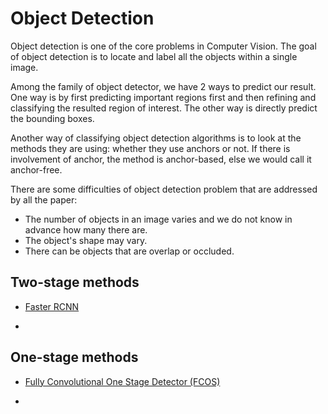 # Object Detection

Object detection is one of the core problems in Computer Vision. The goal of object detection is to locate and label all the objects within a single image.

Among the family of object detector, we have 2 ways to predict our result. One way is by first predicting important regions first and then refining and classifying the resulted region of interest. The other way is directly predict the bounding boxes.

Another way of classifying object detection algorithms is to look at the methods they are using: whether they use anchors or not. If there is involvement of anchor, the method is anchor-based, else we would call it anchor-free.

There are some difficulties of object detection problem that are addressed by all the paper:
- The number of objects in an image varies and we do not know in advance how many there are.
- The object's shape may vary.
- There can be objects that are overlap or occluded.

## Two-stage methods
- [Faster RCNN][fasterrcnn id]
  
- 
## One-stage methods
- [Fully Convolutional One Stage Detector (FCOS)][fcos id]

- 

[fcos id]:https://github.com/tson1997/Deep-Learning-Paper/blob/main/Object%20Detection/FCOS.md

[fasterrcnn id]:https://github.com/tson1997/Deep-Learning-Paper/blob/main/Object%20Detection/Faster%20RCNN.md
